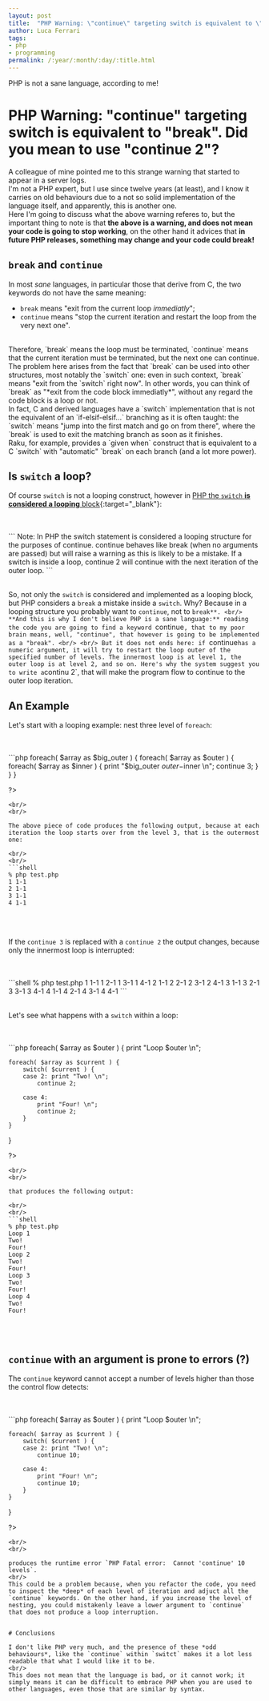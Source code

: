 ```yaml
---
layout: post
title:  "PHP Warning: \"continue\" targeting switch is equivalent to \"break\". Did you mean to use \"continue 2\"?" 
author: Luca Ferrari
tags:
- php
- programming
permalink: /:year/:month/:day/:title.html
---
```

PHP is not a sane language, according to me!

# PHP Warning: "continue"  targeting switch is equivalent to "break". Did you mean to use "continue 2"?

A colleague of mine pointed me to this strange warning that started to appear in a server logs.
<br/>
I'm not a PHP expert, but I use since twelve years (at least), and I know it carries on old behaviours due to a not so solid implementation of the language itself, and apparently, this is another one.
<br/>
Here I'm going to discuss what the above warning referes to, but the important thing to note is that **the above is a warning, and does not mean your code is going to stop working**, on the other hand it advices that **in future PHP releases, something may change and your code could break!**

## `break` and `continue`

In most *sane* languages, in particular those that derive from C, the two keywords do not have the same meaning:
- `break` means "exit from the current loop *immediatly*";
- `continue` means "stop the current iteration and restart the loop from the very next one".

<br/>
Therefore, `break` means the loop must be terminated, `continue` means that the current iteration must be terminated, but the next one can continue.
<br/>
The problem here arises from the fact that `break` can be used into other structures, most notably the `switch` one: even in such context, `break` means "exit from the `switch` right now". In other words, you can think of `break` as "*exit from the code block immediatly*", without any regard the code block is a loop or not.
<br/>
In fact, C and derived languages have a `switch` implementation that is not the equivalent of an `if-elsif-elsif...` branching as it is often taught: the `switch` means "jump into the first match and go on from there", where the `break` is used to exit the matching branch as soon as it finishes.
<br/>
Raku, for example, provides a `given when` construct that is equivalent to a C `switch` with "automatic" `break` on each branch (and a lot more power).

## Is `switch` a loop?

Of course `switch` is not a looping construct, however in  [PHP the `switch` **is considered a looping** block](https://www.php.net/manual/en/control-structures.continue.php){:target="_blank"}:

<br/>
<br/>
```
Note: In PHP the switch statement is considered a looping structure for the purposes of continue. continue behaves like break (when no arguments are passed) but will raise a warning as this is likely to be a mistake. If a switch is inside a loop, continue 2 will continue with the next iteration of the outer loop. 
```
<br/>
<br/>

So, not only the `switch` is considered and implemented as a looping block, but PHP considers a `break` a mistake inside a `switch`. Why? Because in a looping structure you probably want to `continue`, not to `break**.
<br/>
**And this is why I don't believe PHP is a sane language:** reading the code you are going to find a keyword `continue`, that to my poor brain means, well, "continue", that however is going to be implemented as a "break".
<br/>
<br/>
But it does not ends here: if `continue` has a numeric argument, it will try to restart the loop outer of the specified number of levels. The innermost loop is at level 1, the outer loop is at level 2, and so on. Here's why the system suggest you to write a `continu 2`, that will make the program flow to continue to the outer loop iteration.

## An Example

Let's start with a looping example: nest three level of `foreach`:

<br/>
<br/>
```php
<?php
$array = array( 1, 2, 3, 4 );

foreach( $array as $big_outer ) {
    foreach( $array as $outer ) {
        foreach( $array as $inner ) {
            print "$big_outer $outer-$inner \n";
            continue 3;
        }
    }
}

?>
```
<br/>
<br/>

The above piece of code produces the following output, because at each iteration the loop starts over from the level 3, that is the outermost one:

<br/>
<br/>
```shell
% php test.php
1 1-1 
2 1-1 
3 1-1 
4 1-1 
```
<br/>
<br/>

If the `continue 3` is replaced with a `continue 2` the output changes, because only the innermost loop is interrupted:

<br/>
<br/>
```shell
% php test.php
1 1-1 
1 2-1 
1 3-1 
1 4-1 
2 1-1 
2 2-1 
2 3-1 
2 4-1 
3 1-1 
3 2-1 
3 3-1 
3 4-1 
4 1-1 
4 2-1 
4 3-1 
4 4-1 
```
<br/>
<br/>

Let's see what happens with a `switch` within a loop:


<br/>
<br/>
```php
<?php
$array = array( 1, 2, 3, 4 );

foreach( $array as $outer ) {
    print "Loop $outer \n";

    foreach( $array as $current ) {
        switch( $current ) {
        case 2: print "Two! \n";
            continue 2;

        case 4:
            print "Four! \n";
            continue 2;
        }
    }
}

?>

```
<br/>
<br/>

that produces the following output:

<br/>
<br/>
```shell
% php test.php
Loop 1 
Two! 
Four! 
Loop 2 
Two! 
Four! 
Loop 3 
Two! 
Four! 
Loop 4 
Two! 
Four! 

```
<br/>
<br/>


## `continue` with an argument is prone to errors (?)

The `continue` keyword cannot accept a number of levels higher than those the control flow detects:

<br/>
<br/>
```php
<?php
$array = array( 1, 2, 3, 4 );

foreach( $array as $outer ) {
    print "Loop $outer \n";

    foreach( $array as $current ) {
        switch( $current ) {
        case 2: print "Two! \n";
            continue 10;

        case 4:
            print "Four! \n";
            continue 10;
        }
    }
}

?>

```
<br/>
<br/>

produces the runtime error `PHP Fatal error:  Cannot 'continue' 10 levels`.
<br/>
This could be a problem because, when you refactor the code, you need to inspect the *deep* of each level of iteration and adjuct all the `continue` keywords. On the other hand, if you increase the level of nesting, you could mistakenly leave a lower argument to `continue` that does not produce a loop interruption.


# Conclusions

I don't like PHP very much, and the presence of these *odd behaviours*, like the `continue` within `switct` makes it a lot less readable that what I would like it to be.
<br/>
This does not mean that the language is bad, or it cannot work; it simply means it can be difficult to embrace PHP when you are used to other languages, even those that are similar by syntax.
